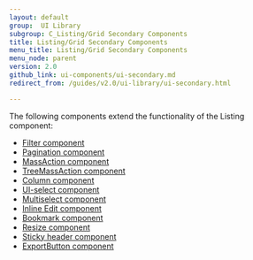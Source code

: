 ```yaml
---
layout: default
group:  UI Library
subgroup: C_Listing/Grid Secondary Components
title: Listing/Grid Secondary Components
menu_title: Listing/Grid Secondary Components
menu_node: parent
version: 2.0
github_link: ui-components/ui-secondary.md
redirect_from: /guides/v2.0/ui-library/ui-secondary.html

---
```


The following components extend the functionality of the Listing component:

  * <a href="{{ page.baseurl }}ui-components/ui-secondary-filter.html">Filter component</a>
  * <a href="{{ page.baseurl }}ui-components/ui-secondary-pagination.html">Pagination component</a>
  * <a href="{{ page.baseurl }}ui-components/ui-secondary-massaction.html">MassAction component</a>
  * <a href="{{ page.baseurl }}ui-components/ui-secondary-treemass.html">TreeMassAction component</a>
  * <a href="{{ page.baseurl }}ui-components/ui-secondary-column.html">Column component</a>
  * <a href="{{ page.baseurl }}ui-components/ui-secondary-uiselect.html">UI-select component</a>
  * <a href="{{ page.baseurl }}ui-components/ui-secondary-multi.html">Multiselect component</a>
  * <a href="{{ page.baseurl }}ui-components/ui-secondary-inline.html">Inline Edit component</a>
  * <a href="{{ page.baseurl }}ui-components/ui-secondary-bookmark.html">Bookmark component</a>
  * <a href="{{ page.baseurl }}ui-components/ui-secondary-resize.html">Resize component</a>
  * <a href="{{ page.baseurl }}ui-components/ui-secondary-header.html">Sticky header component</a>
  * <a href="{{ page.baseurl }}ui-components/ui-export.html">ExportButton component</a>
